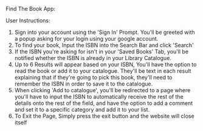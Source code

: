 Find The Book App:

User Instructions:

1. Sign into your account using the 'Sign In' Prompt. You'll be greeted with a popup asking for your login using your google account.
2. To find your book, Input the ISBN into the Search Bar and click 'Search'
3. If the ISBN you're asking for isn't in your 'Saved Books' Tab, you'll be notified whether the ISBN is already in your Library Catalogue.
4. Up to 6 Results will appear based on your ISBN, You'll have the option to read the book or add it to your catalogue. They'll be text in each result explaining that if they're going to pick this book, they'll need to remember the ISBN in order to save it to the catalogue. 
5. When clicking 'Add to catalogue', you'll be redirected to a page where you'll have to input the ISBN to automatically receive the rest of the details onto the rest of the field, and have the option to add a comment and set it to a specific category and add it to your list. 
6. To Exit the Page, Simply press the exit button and the website will close itself
